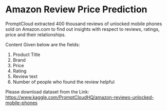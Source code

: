 # Amazon Review Price Prediction
PromptCloud extracted 400 thousand reviews of unlocked mobile phones sold on Amazon.com to find out insights with respect to reviews, ratings, price and their relationships.

Content
Given below are the fields:

1) Product Title
2) Brand
3) Price
4) Rating
5) Review text
6) Number of people who found the review helpful

Please download dataset from the Link: https://www.kaggle.com/PromptCloudHQ/amazon-reviews-unlocked-mobile-phones
